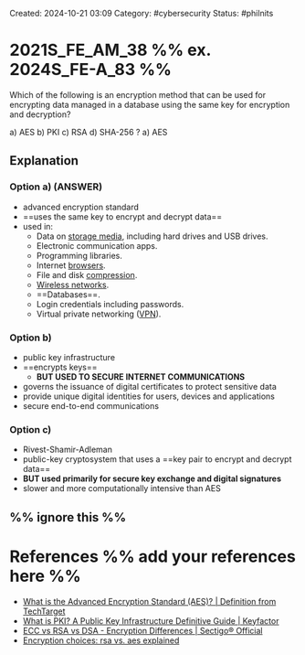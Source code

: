 Created: 2024-10-21 03:09
Category: #cybersecurity 
Status: #philnits



# 2021S_FE_AM_38 %% ex. 2024S_FE-A_83 %%

Which of the following is an encryption method that can be used for encrypting data managed in a database using the same key for encryption and decryption?

a) AES 
b) PKI 
c) RSA 
d) SHA-256
? 
a) AES 

## Explanation

### Option a) (ANSWER)
- advanced encryption standard
- ==uses the same key to encrypt and decrypt data==
- used in:
	- Data on [storage media](https://www.techtarget.com/searchstorage/definition/storage-medium), including hard drives and USB drives.
	- Electronic communication apps.
	- Programming libraries.
	- Internet [browsers](https://www.techtarget.com/whatis/definition/browser).
	- File and disk [compression](https://www.techtarget.com/searchdatabackup/tip/Compression-deduplication-and-encryption-Whats-the-difference).
	- [Wireless networks](https://www.techtarget.com/searchnetworking/tip/The-4-different-types-of-wireless-networks).
	- ==Databases==.
	- Login credentials including passwords.
	- Virtual private networking ([VPN](https://www.techtarget.com/searchnetworking/definition/virtual-private-network)).

### Option b)
- public key infrastructure
- ==encrypts keys==
	- **BUT USED TO SECURE INTERNET COMMUNICATIONS**
- governs the issuance of digital certificates to protect sensitive data
- provide unique digital identities for users, devices and applications
- secure end-to-end communications

### Option c)
- Rivest-Shamir-Adleman
- public-key cryptosystem that uses a ==key pair to encrypt and decrypt data==
- **BUT used primarily for secure key exchange and digital signatures**
- slower and more computationally intensive than AES

%% ignore this %%
---









# References %% add your references here %%
- [What is the Advanced Encryption Standard (AES)? | Definition from TechTarget](https://www.techtarget.com/searchsecurity/definition/Advanced-Encryption-Standard#:~:text=The%20Advanced%20Encryption%20Standard%20(AES)%20is%20a%20symmetric%20block%20cipher,world%20to%20encrypt%20sensitive%20data.)
- [What is PKI? A Public Key Infrastructure Definitive Guide | Keyfactor](https://www.keyfactor.com/education-center/what-is-pki/)
- [ECC vs RSA vs DSA - Encryption Differences | Sectigo® Official](https://www.sectigo.com/resource-library/rsa-vs-dsa-vs-ecc-encryption#:~:text=RSA%2C%20DSA%2C%20and%20ECC%20encryption%20algorithms%20are%20the%20primary%20algorithms,more%20secure%20than%20symmetric%20encryption.)
- [Encryption choices: rsa vs. aes explained](https://preyproject.com/blog/types-of-encryption-symmetric-or-asymmetric-rsa-or-aes#:~:text=When%20comparing%20AES%20vs.,key%20exchange%20and%20digital%20signatures.)